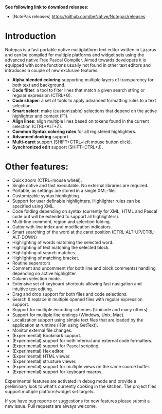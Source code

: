 **See following link to download releases:**
* [NotePas releases] https://github.com/beNative/Notepas/releases

# Introduction

Notepas is a fast portable native multiplatform text editor written in Lazarus and can be compiled for multiple platforms and widget sets using the advanced native Free Pascal Compiler. Aimed towards developers it is equipped with some functions usually not found in other text editors and introduces a couple of new exclusive features:

* **Alpha blended coloring** supporting multiple layers of transparency for both text and background.
* **Code filter**: a tool to filter lines that match a given search string or regular expression (CTRL+G).
* **Code shaper**: a set of tools to apply advanced formatting rules to a text selection.
* **Smart select**: make (customizable) selections that depend on the active highlighter and context (F1).
* **Align lines**: align multiple lines based on tokens found in the current selection (CTRL+ALT+Z).
* **Common Syntax coloring rules** for all registered highlighters.
* **Advanced docking** support.
* **Multi-caret** support (SHIFT+CTRL+left mouse button click).
* **Synchronized edit** support (SHIFT+CTRL+J).

# Other features:

* Quick zoom (CTRL+mouse wheel).
* Single native and fast executable. No external libraries are required.
* Portable, as settings are stored in a single XML-file.
* Customizable syntax highlighting.
* Support for user definable highlighters. Highlighter rules can be specified using XML.
* Code folding depending on syntax (currently for XML, HTML and Pascal code but will be extended to support all highlighters).
* Multi-line comment, region and selection folding.
* Gutter with line index and modification indicators.
* Smart searching of the word at the caret position (CTRL-ALT-UP/CTRL-ALT-DOWN)
* Highlighting of words matching the selected word.
* Highlighting of text matching the selected block.
* Highlighting of search matches.
* Highlighting of matching bracket.
* Routine seperators.
* Comment and uncomment (for both line and block comments) handling depending on active highlighter.
* Column selection mode.
* Extensive set of keyboard shortcuts allowing fast navigation and intuitive text editing.
* Drag and drop support for both files and code selections.
* Search & replace in multiple opened files with regular expression support.
* Support for multiple encoding schemes (Unicode and many others).
* Support for multiple line endings (Windows, Unix, Mac).
* Localization support using simple text files that are loaded by the application at runtime (i18n using GetText).
* Monitor external file changes.
* (Experimental) Bookmark support.
* (Experimental) support for both internal and external code formatters.
* (Experimental) support for Pascal scripting.
* (Experimental) Hex editor.
* (Experimental) HTML viewer.
* (Experimental) structure viewer.
* (Experimental) support for multiple views on the same source buffer.
* (Experimental) support for keyboard macros.

Experimental features are activated in debug mode and provide a preliminary look to what's currently cooking in the kitchen.
The project files support multiple platform/widget set targets.

If you have bug reports or suggestions for new features please submit a new issue. Pull requests are always welcome.
